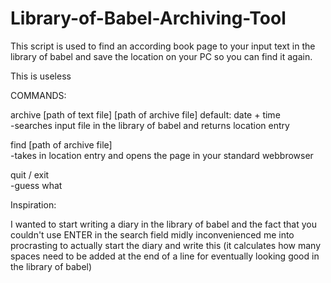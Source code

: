 # Library-of-Babel-Archiving-Tool

This script is used to find an according book page to your input text in the library of babel and save the location on your PC so you can find it again.

This is useless

COMMANDS:

archive       [path of text file] [path of archive file] default: date + time          
  -searches input file in the library of babel and returns location entry

find          [path of archive file]                                                   
  -takes in location entry and opens the page in your standard webbrowser

quit / exit                                                                            
  -guess what









Inspiration: 

I wanted to start writing a diary in the library of babel and the fact that you couldn't use ENTER in the search field midly inconvenienced me into procrasting to actually start the diary and write this (it calculates how many spaces need to be added at the end of a line for eventually looking good in the library of babel)
